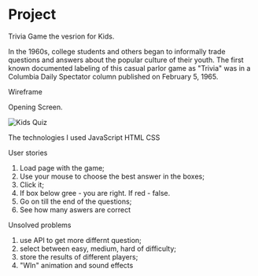 # Project
Trivia Game the vesrion for Kids.


In the 1960s, college students and others began to informally trade questions and answers about the popular culture of their youth. The first known documented labeling of this casual parlor game as "Trivia" was in a Columbia Daily Spectator column published on February 5, 1965.

Wireframe



Opening Screen.

![Kids Quiz](https://user-images.githubusercontent.com/82536307/198367903-0aa77109-c1ee-4f51-8c8a-48dfce9f3aef.png)




The technologies I used
JavaScript
HTML
CSS


User stories

1) Load page with the game;
2) Use your mouse to choose the best answer in the boxes;
4) Click it;
3) If box below  gree - you are right. If red - false.
4) Go on till the end of the questions;
5) See how many aswers are correct





Unsolved problems
1) use API to get more differnt question;
2) select between easy, medium, hard of difficulty;
3) store the results of different players;
4) "WIn" animation and sound effects





